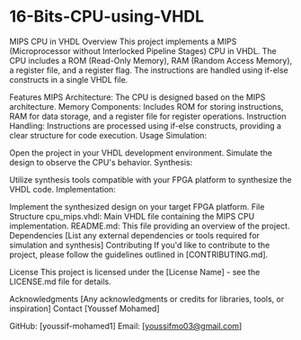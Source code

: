 # 16-Bits-CPU-using-VHDL
MIPS CPU in VHDL
Overview
This project implements a MIPS (Microprocessor without Interlocked Pipeline Stages) CPU in VHDL. The CPU includes a ROM (Read-Only Memory), RAM (Random Access Memory), a register file, and a register flag. The instructions are handled using if-else constructs in a single VHDL file.

Features
MIPS Architecture: The CPU is designed based on the MIPS architecture.
Memory Components: Includes ROM for storing instructions, RAM for data storage, and a register file for register operations.
Instruction Handling: Instructions are processed using if-else constructs, providing a clear structure for code execution.
Usage
Simulation:

Open the project in your VHDL development environment.
Simulate the design to observe the CPU's behavior.
Synthesis:

Utilize synthesis tools compatible with your FPGA platform to synthesize the VHDL code.
Implementation:

Implement the synthesized design on your target FPGA platform.
File Structure
cpu_mips.vhdl: Main VHDL file containing the MIPS CPU implementation.
README.md: This file providing an overview of the project.
Dependencies
[List any external dependencies or tools required for simulation and synthesis]
Contributing
If you'd like to contribute to the project, please follow the guidelines outlined in [CONTRIBUTING.md].

License
This project is licensed under the [License Name] - see the LICENSE.md file for details.

Acknowledgments
[Any acknowledgments or credits for libraries, tools, or inspiration]
Contact
[Youssef Mohamed]

GitHub: [youssif-mohamed1]
Email: [youssifmo03@gmail.com]
